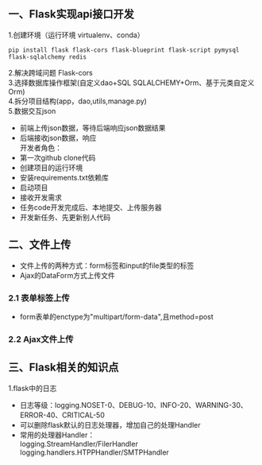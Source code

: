 ## 一、Flask实现api接口开发
1.创建环境（运行环境 virtualenv、conda）  
```
pip install flask flask-cors flask-blueprint flask-script pymysql flask-sqlalchemy redis
```
2.解决跨域问题 Flask-cors  
3.选择数据库操作框架(自定义dao+SQL SQLALCHEMY+Orm、基于元类自定义Orm)  
4.拆分项目结构(app，dao,utils,manage.py)  
5.数据交互json
   * 前端上传json数据，等待后端响应json数据结果
   * 后端接收json数据，响应  
开发者角色：  
 * 第一次github clone代码
 * 创建项目的运行环境
 * 安装requirements.txt依赖库
 * 启动项目
 * 接收开发需求
 * 任务code开发完成后、本地提交、上传服务器
 * 开发新任务、先更新别人代码
 ## 二、文件上传
 * 文件上传的两种方式：form标签和input的file类型的标签  
 * Ajax的DataForm方式上传文件  
 ### 2.1 表单标签上传
 * form表单的enctype为"multipart/form-data",且method=post
 
 ### 2.2 Ajax文件上传
 ## 三、Flask相关的知识点
 1.flask中的日志  
 * 日志等级：logging.NOSET-0、DEBUG-10、INFO-20、WARNING-30、ERROR-40、CRITICAL-50   
 * 可以删除flask默认的日志处理器，增加自己的处理Handler  
 * 常用的处理器Handler：  
 logging.StreamHandler/FilerHandler     
 logging.handlers.HTPPHandler/SMTPHandler  
 
 
 
 

 


